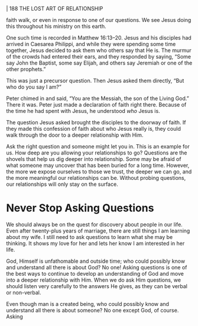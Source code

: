 | 188 THE LOST ART OF RELATIONSHIP

faith walk, or even in response to one of our questions. We see Jesus doing this
throughout his ministry on this earth.

One such time is recorded in Matthew 16:13–20. Jesus and his disciples
had arrived in Caesarea Philippi, and while they were spending some time
together, Jesus decided to ask them who others say that He is. The murmur of
the crowds had entered their ears, and they responded by saying, “Some say
John the Baptist, some say Elijah, and others say Jeremiah or one of the other
prophets.”

This was just a precursor question. Then Jesus asked them directly, “But
who do you say I am?”

Peter chimed in and said, “You are the Messiah, the son of the Living
God.” There it was. Peter just made a declaration of faith right there. Because
of the time he had spent with Jesus, he understood _who_ Jesus is.

The question Jesus asked brought the disciples to the doorway of faith. If
they made this confession of faith about who Jesus really is, they could walk
through the door to a deeper relationship with Him.

Ask the right question and someone might let you in.
This is an example for us. How deep are you allowing your relationships
to go? Questions are the shovels that help us dig deeper into relationship.
Some may be afraid of what someone may uncover that has been buried for a
long time. However, the more we expose ourselves to those we trust, the deeper
we can go, and the more meaningful our relationships can be. Without probing
questions, our relationships will only stay on the surface.

# Never Stop Asking Questions

We should always be on the quest for discovery about people in our life.
Even after twenty-plus years of marriage, there are still things I am learning
about my wife. I still need to ask questions to learn what she may be thinking.
It shows my love for her and lets her know I am interested in her life.

God, Himself is unfathomable and outside time; who could possibly
know and understand all there is about God? No one! Asking questions is
one of the best ways to continue to develop an understanding of God and
move into a deeper relationship with Him. When we do ask Him questions,
we should listen very carefully to the answers He gives, as they can be verbal
or non-verbal.

Even though man is a created being, who could possibly know and
understand all there is about someone? No one except God, of course. Asking

